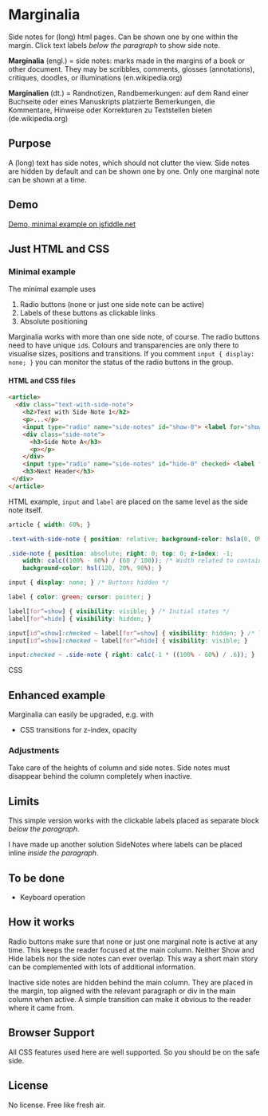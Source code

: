 # Marginalia
Side notes for (long) html pages. Can be shown one by one within the margin. Click text labels *below the paragraph* to show side note.

**Marginalia** (engl.) = side notes: marks made in the margins of a book or other document. They may be scribbles, comments, glosses (annotations), critiques, doodles, or illuminations (en.wikipedia.org)

**Marginalien** (dt.) = Randnotizen, Randbemerkungen: auf dem Rand einer Buchseite oder eines Manuskripts platzierte Bemerkungen, die Kommentare, Hinweise oder Korrekturen zu Textstellen bieten (de.wikipedia.org)

## Purpose

A (long) text has side notes, which should not clutter the view. Side notes are hidden by default and can be shown one by one. Only one marginal note can be shown at a time.

## Demo

[Demo, minimal example on jsfiddle.net](https://jsfiddle.net/Draussenduscher/odjbLuh8/)

## Just HTML and CSS

### Minimal example

The minimal example uses

1. Radio buttons (none or just one side note can be active)
2. Labels of these buttons as clickable links
3. Absolute positioning

Marginalia works with more than one side note, of course. The radio buttons need to have unique `id`s. Colours and transparencies are only there to visualise sizes, positions and transitions. If you comment `input { display: none; }` you can monitor the status of the radio buttons in the group.

#### HTML and CSS files

```html
<article>
  <div class="text-with-side-note">
    <h2>Text with Side Note 1</h2>
    <p>...</p>
    <input type="radio" name="side-notes" id="show-0"> <label for="show-0">Show Side Note</label>
    <div class="side-note">
      <h3>Side Note A</h3>
      <p></p>
    </div>
    <input type="radio" name="side-notes" id="hide-0" checked> <label for="hide-0">Hide Side Note</label>
    <h3>Next Header</h3>
 </div>
</article>
```

HTML example, `input` and `label` are placed on the same level as the side note itself.

```css
article { width: 60%; }

.text-with-side-note { position: relative; background-color: hsla(0, 0%, 90%, .8); }

.side-note { position: absolute; right: 0; top: 0; z-index: -1; 
	width: calc((100% - 60%) / (60 / 100)); /* Width related to containing main block */
	background-color: hsl(120, 20%, 90%); }

input { display: none; } /* Buttons hidden */

label { color: green; cursor: pointer; }

label[for^=show] { visibility: visible; } /* Initial states */
label[for^=hide] { visibility: hidden; }

input[id^=show]:checked ~ label[for^=show] { visibility: hidden; } /* Toggle visibility of labels when checked */
input[id^=show]:checked ~ label[for^=hide] { visibility: visible; }

input:checked ~ .side-note { right: calc(-1 * ((100% - 60%) / .6)); }
```

CSS

## Enhanced example

Marginalia can easily be upgraded, e.g. with

- CSS transitions for z-index, opacity

### Adjustments

Take care of the heights of column and side notes. Side notes must disappear behind the column completely when inactive.

## Limits

This simple version works with the clickable labels placed as separate block *below the paragraph*.

I have made up another solution SideNotes where labels can be placed inline *inside the paragraph*.

## To be done

- Keyboard operation

## How it works

Radio buttons make sure that none or just one marginal note is active at any time. This keeps the reader focused at the main column. Neither Show and Hide labels nor the side notes can ever overlap. This way a short main story can be complemented with lots of additional information.

Inactive side notes are hidden behind the main column. They are placed in the margin, top aligned with the relevant paragraph or div in the main column when active. A simple transition can make it obvious to the reader where it came from.

## Browser Support

All CSS features used here are well supported. So you should be on the safe side.

## License

No license. Free like fresh air.
